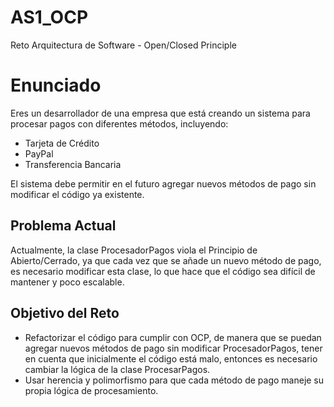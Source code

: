 # AS1_OCP
Reto Arquitectura de Software - Open/Closed Principle

# Enunciado
Eres un desarrollador de una empresa que está creando un sistema para procesar pagos con diferentes métodos, incluyendo:

- Tarjeta de Crédito
- PayPal
- Transferencia Bancaria

El sistema debe permitir en el futuro agregar nuevos métodos de pago sin modificar el código ya existente.

## Problema Actual
Actualmente, la clase ProcesadorPagos viola el Principio de Abierto/Cerrado, ya que cada vez que se añade un nuevo método de pago, es necesario modificar esta clase, lo que hace que el código sea difícil de mantener y poco escalable.

## Objetivo del Reto
- Refactorizar el código para cumplir con OCP, de manera que se puedan agregar nuevos métodos de pago sin modificar ProcesadorPagos, tener en cuenta que inicialmente el código está malo, entonces es necesario cambiar la lógica de la clase ProcesarPagos.
- Usar herencia y polimorfismo para que cada método de pago maneje su propia lógica de procesamiento.
